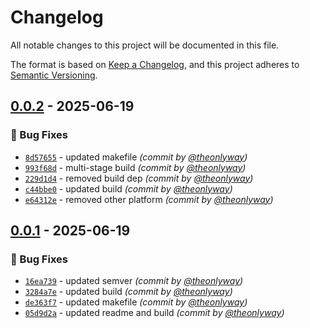 # Changelog
All notable changes to this project will be documented in this file.

The format is based on [Keep a Changelog](https://keepachangelog.com/en/1.0.0/),
and this project adheres to [Semantic Versioning](https://semver.org/spec/v2.0.0.html).

## [0.0.2] - 2025-06-19
### :bug: Bug Fixes
- [`8d57655`](https://github.com/theonlyway/backstage/commit/8d57655be362e95d539bdde184d6ae5cb1a60526) - updated makefile *(commit by [@theonlyway](https://github.com/theonlyway))*
- [`993f68d`](https://github.com/theonlyway/backstage/commit/993f68db4f062cfd9ac7d85177898dd0e2a9c104) - multi-stage build *(commit by [@theonlyway](https://github.com/theonlyway))*
- [`229d1d4`](https://github.com/theonlyway/backstage/commit/229d1d4aef7946e840833b3406dcd54e600c3b7e) - removed build dep *(commit by [@theonlyway](https://github.com/theonlyway))*
- [`c44bbe0`](https://github.com/theonlyway/backstage/commit/c44bbe080724b0899e846c2f31ff9de59802e6f5) - updated build *(commit by [@theonlyway](https://github.com/theonlyway))*
- [`e64312e`](https://github.com/theonlyway/backstage/commit/e64312e47a71eca699f5da53e2c92302422f17b4) - removed other platform *(commit by [@theonlyway](https://github.com/theonlyway))*


## [0.0.1] - 2025-06-19
### :bug: Bug Fixes
- [`16ea739`](https://github.com/theonlyway/backstage/commit/16ea7391b43e985df2c443628a93d368be49c78a) - updated semver *(commit by [@theonlyway](https://github.com/theonlyway))*
- [`3284a7e`](https://github.com/theonlyway/backstage/commit/3284a7ee9a20be58f1a4614ca0339230d8160626) - updated build *(commit by [@theonlyway](https://github.com/theonlyway))*
- [`de363f7`](https://github.com/theonlyway/backstage/commit/de363f749ef5b1353ccb34627ca1392dc27d4ca2) - updated makefile *(commit by [@theonlyway](https://github.com/theonlyway))*
- [`05d9d2a`](https://github.com/theonlyway/backstage/commit/05d9d2ab0f1c4598b5e788d323f8fa8dc2ce8c0c) - updated readme and build *(commit by [@theonlyway](https://github.com/theonlyway))*

[0.0.1]: https://github.com/theonlyway/backstage/compare/0.0.0...0.0.1
[0.0.2]: https://github.com/theonlyway/backstage/compare/0.0.1...0.0.2
